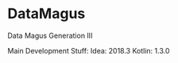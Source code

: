 DataMagus
=========

Data Magus Generation III


Main Development Stuff: 
    Idea: 2018.3
    Kotlin: 1.3.0
